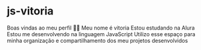 # js-vitoria
Boas vindas ao meu perfil 💙💙
Meu nome é vitoria
Estou estudando na Alura
Estou me desenvolvendo na linguagem JavaScript
Utilizo esse espaço para minha organização e compartilhamento dos meu projetos desenvolvidos
